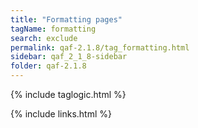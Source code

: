 ```yaml
---
title: "Formatting pages"
tagName: formatting
search: exclude
permalink: qaf-2.1.8/tag_formatting.html
sidebar: qaf_2_1_8-sidebar
folder: qaf-2.1.8
---
```

{% include taglogic.html %}

{% include links.html %}

